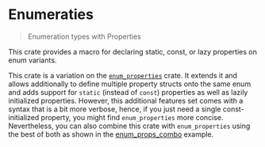 Enumeraties
===========

> Enumeration types with Properties

This crate provides a macro for declaring static, const, or lazy properties on enum variants.

This crate is a variation on the [`enum_properties`](https://github.com/cofinite/enum_properties) crate. It extends it and allows additionally to define multiple property structs onto the same enum and adds support for `static` (instead of `const`) properties as well as lazily initialized properties. However, this additional features set comes with a syntax that is a bit more verbose, hence, if you just need a single const-initialized property, you might find `enum_properties` more concise. Nevertheless, you can also combine this crate with `enum_properties` using the best of both as shown in the [enum_props_combo](examples/enum_props_combo.rs) example.
